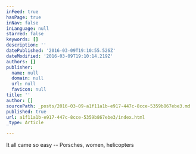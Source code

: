 ```yaml
---
inFeed: true
hasPage: true
inNav: false
inLanguage: null
starred: false
keywords: []
description: ''
datePublished: '2016-03-09T19:10:55.526Z'
dateModified: '2016-03-09T19:10:14.219Z'
authors: []
publisher:
  name: null
  domain: null
  url: null
  favicon: null
title: ''
author: []
sourcePath: _posts/2016-03-09-a1f11a1b-e917-447c-8cce-5359b867ebe3.md
published: true
url: a1f11a1b-e917-447c-8cce-5359b867ebe3/index.html
_type: Article

---
```

It all came so easy -- Porsches, women, helicopters
